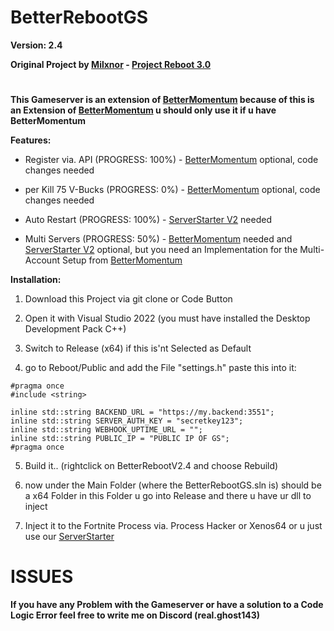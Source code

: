 # BetterRebootGS

**Version: 2.4**

**Original Project by [Milxnor](https://github.com/Milxnor) - [Project Reboot 3.0](https://github.com/Milxnor/Project-Reboot-3.0)**

#

**This Gameserver is an extension of [BetterMomentum](https://github.com/Project-BlackFN/BetterMomentum) because of this is an Extension of [BetterMomentum](https://github.com/Project-BlackFN/BetterMomentum) u should only use it if u have BetterMomentum**

**Features:**

- Register via. API (PROGRESS: 100%) - [BetterMomentum](https://github.com/Project-BlackFN/BetterMomentum) optional, code changes needed

- per Kill 75 V-Bucks (PROGRESS: 0%) - [BetterMomentum](https://github.com/Project-BlackFN/BetterMomentum) optional, code changes needed

- Auto Restart (PROGRESS: 100%) - [ServerStarter V2](https://github.com/Project-BlackFN/ServerStarter) needed

- Multi Servers (PROGRESS: 50%) - [BetterMomentum](https://github.com/Project-BlackFN/BetterMomentum) needed and [ServerStarter V2](https://github.com/Project-BlackFN/ServerStarter) optional, but you need an Implementation for the Multi-Account Setup from [BetterMomentum](https://github.com/Project-BlackFN/BetterMomentum)


**Installation:**

1. Download this Project via git clone or Code Button

2. Open it with Visual Studio 2022 (you must have installed the Desktop Development Pack C++)

3. Switch to Release (x64) if this is'nt Selected as Default

4. go to Reboot/Public and add the File "settings.h" paste this into it:

```
#pragma once
#include <string>

inline std::string BACKEND_URL = "https://my.backend:3551";
inline std::string SERVER_AUTH_KEY = "secretkey123";
inline std::string WEBHOOK_UPTIME_URL = "";
inline std::string PUBLIC_IP = "PUBLIC IP OF GS";
#pragma once
```

5. Build it.. (rightclick on BetterRebootV2.4 and choose Rebuild)

6. now under the Main Folder (where the BetterRebootGS.sln is) should be a x64 Folder in this Folder u go into Release and there u have ur dll to inject

6. Inject it to the Fortnite Process via. Process Hacker or Xenos64 or u just use our [ServerStarter](https://github.com/Project-BlackFN/ServerStarter)


# ISSUES

**If you have any Problem with the Gameserver or have a solution to a Code Logic Error feel free to write me on Discord (real.ghost143)**

